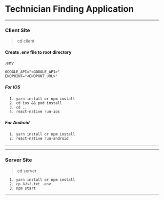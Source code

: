# Technician Finding Application
---
### Client Site
> cd client
#### Create .env file to root directory
.env
```
GOOGLE_API="<GOOGLE_API>"
ENDPOINT="<ENDPONT_URL>"
```

##### For IOS
```
  1. yarn install or npm install
  2. cd ios && pod install
  3. cd ..
  4. react-native run-ios
```
##### For Android
```
  1. yarn install or npm install
  2. react-native run-android
```
---


---
### Server Site
> cd server
```
  1. yarn install or npm install 
  2. cp อีเอ็นวี.txt .env
  3. npm start
```
---
